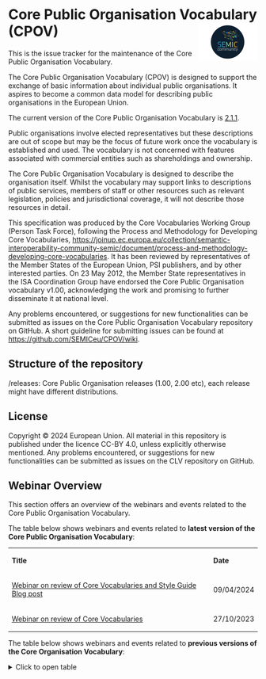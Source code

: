 # Core Public Organisation Vocabulary (CPOV) <img align="right" src="/semic-icon-small.png" alt="SEMIC Core Vocabulary" />  

This is the issue tracker for the maintenance of the Core Public Organisation Vocabulary.

The Core Public Organisation Vocabulary (CPOV) is designed to support the exchange of basic information about individual public organisations. It aspires to become a common data model for describing public organisations in the European Union.

The current version of the Core Public Organisation Vocabulary is [2.1.1](https://semiceu.github.io/CPOV/releases/2.1.1/).

Public organisations involve elected representatives but these descriptions are out of scope but may be the focus of future work once the vocabulary is established and used. The vocabulary is not concerned with features associated with commercial entities such as shareholdings and ownership.

The Core Public Organisation Vocabulary is designed to describe the organisation itself. Whilst the vocabulary may support links to descriptions of public services, members of staff or other resources such as relevant legislation, policies and jurisdictional coverage, it will not describe those resources in detail. 

This specification was produced by the Core Vocabularies Working Group (Person Task Force), following the Process and Methodology for Developing Core Vocabularies, https://joinup.ec.europa.eu/collection/semantic-interoperability-community-semic/document/process-and-methodology-developing-core-vocabularies. It has been reviewed by representatives of the Member States of the European Union, PSI publishers, and by other interested parties. On 23 May 2012, the Member State representatives in the ISA Coordination Group have endorsed the Core Public Organisation vocabulary v1.00, acknowledging the work and promising to further disseminate it at national level. 

Any problems encountered, or suggestions for new functionalities can be submitted as issues on the Core Public Organisation Vocabulary repository on GitHub. A short guideline for submitting issues can be found at https://github.com/SEMICeu/CPOV/wiki.

## Structure of the repository
/releases: Core Public Organisation releases (1.00, 2.00 etc), each release might have different distributions.

## License
Copyright © 2024 European Union. All material in this repository is published under the licence CC-BY 4.0, unless explicitly otherwise mentioned. Any problems encountered, or suggestions for new functionalities can be submitted as issues on the CLV repository on GitHub.

## Webinar Overview
This section offers an overview of the webinars and events related to the Core Public Organisation Vocabulary.

The table below shows webinars and events related to **latest version of the Core Public Organisation Vocabulary**:
<table>  
<tbody>  
<tr>  
<td>  
<p><strong>Title</strong></p>  
</td>  
<td>  
<p><strong>Date</strong></p>  
</td>  
</tr>  
<tr>  
<td>  
<p><a href="https://joinup.ec.europa.eu/collection/semic-support-centre/event/webinar-review-core-vocabularies-and-style-guide-blog-post">Webinar on review of Core Vocabularies and Style Guide Blog post</a></p>  
</td>  
<td>  
<p>09/04/2024</p>  
</td>  
</tr>  
<tr>  
<td>  
<p><a href="https://joinup.ec.europa.eu/collection/semic-support-centre/event/webinar-review-core-vocabularies">Webinar on review of Core Vocabularies</a></p>  
</td>  
<td>  
<p>27/10/2023</p>  
</td>  
</tr>  
</tbody>  
</table>  

The table below shows webinars and events related to **previous versions of the Core Organisation Vocabulary**:
<details closed>
  <summary>Click to open table</summary>
<table>  
<tbody>  
<tr>  
<td>  
<p><strong>Title</strong></p>  
</td>  
<td>  
<p><strong>Date</strong></p>  
</td>  
</tr>  
<tr>  
<td>  
<p><a href="https://joinup.ec.europa.eu/collection/semic-support-centre/event/webinar-dedicated-review-core-vocabularies-27th-october-1030-cet">Webinar dedicated to the review of the Core Vocabularies</a></p>  
</td>  
<td>  
<p>27/10/2022</p>  
</td>  
</tr>  
<tr>  
<td>  
<p><a href="https://joinup.ec.europa.eu/collection/semic-support-centre/event/core-vocabularies-revision-webinar-2nd-december-2021">Core Vocabularies revision</a></p>  
</td>  
<td>  
<p>02/12/2021</p>  
</td>  
</tr>  
<tr>  
<td>  
<p><a href="https://joinup.ec.europa.eu/collection/semic-support-centre/event/core-vocabularies-revision-webinar-9th-november-2021">Core Vocabularies revision</a></p>  
</td>  
<td>  
<p>09/11/2021</p>  
</td>  
</tr>  
<tr>  
<td>  
<p><a href="https://joinup.ec.europa.eu/collection/semic-support-centre/event/core-vocabularies-version-200-first-and-second-webinars">Core Vocabularies revision</a></p>  
</td>  
<td>  
<p>20/05/2021</p>  
</td>  
</tr>  
<tr>  
<td>  
<p><a href="https://joinup.ec.europa.eu/collection/semic-support-centre/event/public-review-core-vocabularies-version-200-upcoming-webinar">Public review of the Core Vocabularies Version 2.0.0</a></p>  
</td>  
<td>  
<p>23/04/2021</p>  
</td>  
</tr>  
<tr>  
<td>  
<p><a href="https://joinup.ec.europa.eu/collection/semic-support-centre/event/webinar-implementing-isa2-core-vocabularies-json-ld">Implementing ISA&sup2; Core Vocabularies in JSON-LD</a></p>  
</td>  
<td>  
<p>26/02/2018</p>  
</td>  
</tr>  
<tr>  
<td>  
<p><a href="https://joinup.ec.europa.eu/collection/semic-support-centre/event/cpov-wg-virtual-meeting-november-17-2016">CPOV WG</a></p>  
</td>  
<td>  
<p>17/11/2016</p>  
</td>  
</tr>  
</tbody>  
</table>  
</details>

